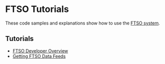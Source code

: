 # FTSO Tutorials

These code samples and explanations show how to use the [FTSO system](../../../tech/ftso.md).

## Tutorials

* [FTSO Developer Overview](../../../dev/reference/ftso.md)
* [Getting FTSO Data Feeds](../ftso/getting-data-feeds.md)
